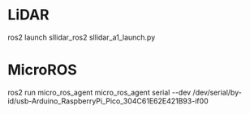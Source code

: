 # LiDAR
ros2 launch sllidar_ros2 sllidar_a1_launch.py
# MicroROS
ros2 run micro_ros_agent micro_ros_agent serial --dev /dev/serial/by-id/usb-Arduino_RaspberryPi_Pico_304C61E62E421B93-if00
